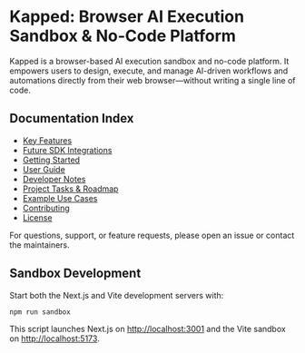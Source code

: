 # Kapped: Browser AI Execution Sandbox & No-Code Platform

Kapped is a browser-based AI execution sandbox and no-code platform. It empowers users to design, execute, and manage AI-driven workflows and automations directly from their web browser—without writing a single line of code.

## Documentation Index

- [Key Features](docs/key-features.md)
- [Future SDK Integrations](docs/future-integrations.md)
- [Getting Started](docs/getting-started.md)
- [User Guide](docs/user-guide.md)
- [Developer Notes](docs/dev-notes.md)
- [Project Tasks & Roadmap](docs/tasks.md)
- [Example Use Cases](docs/use-cases.md)
- [Contributing](docs/contributing.md)
- [License](docs/license.md)

For questions, support, or feature requests, please open an issue or contact the maintainers.

## Sandbox Development

Start both the Next.js and Vite development servers with:

```bash
npm run sandbox
```

This script launches Next.js on [http://localhost:3001](http://localhost:3001) and the Vite sandbox on [http://localhost:5173](http://localhost:5173).
